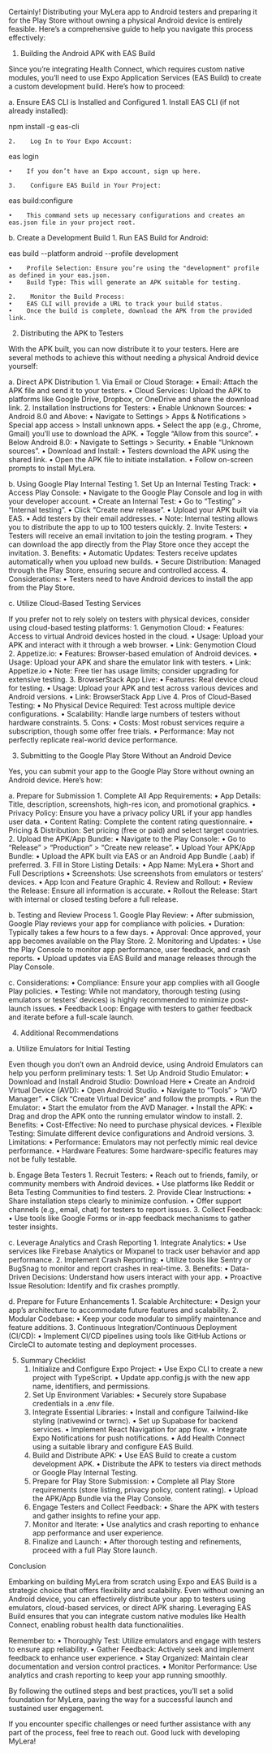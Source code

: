 Certainly! Distributing your MyLera app to Android testers and preparing it for the Play Store without owning a physical Android device is entirely feasible. Here’s a comprehensive guide to help you navigate this process effectively:

1. Building the Android APK with EAS Build

Since you’re integrating Health Connect, which requires custom native modules, you’ll need to use Expo Application Services (EAS Build) to create a custom development build. Here’s how to proceed:

a. Ensure EAS CLI is Installed and Configured
    1.    Install EAS CLI (if not already installed):

npm install -g eas-cli


    2.    Log In to Your Expo Account:

eas login

    •    If you don’t have an Expo account, sign up here.

    3.    Configure EAS Build in Your Project:

eas build:configure

    •    This command sets up necessary configurations and creates an eas.json file in your project root.

b. Create a Development Build
    1.    Run EAS Build for Android:

eas build --platform android --profile development

    •    Profile Selection: Ensure you’re using the "development" profile as defined in your eas.json.
    •    Build Type: This will generate an APK suitable for testing.

    2.    Monitor the Build Process:
    •    EAS CLI will provide a URL to track your build status.
    •    Once the build is complete, download the APK from the provided link.

2. Distributing the APK to Testers

With the APK built, you can now distribute it to your testers. Here are several methods to achieve this without needing a physical Android device yourself:

a. Direct APK Distribution
    1.    Via Email or Cloud Storage:
    •    Email: Attach the APK file and send it to your testers.
    •    Cloud Services: Upload the APK to platforms like Google Drive, Dropbox, or OneDrive and share the download link.
    2.    Installation Instructions for Testers:
    •    Enable Unknown Sources:
    •    Android 8.0 and Above:
    •    Navigate to Settings > Apps & Notifications > Special app access > Install unknown apps.
    •    Select the app (e.g., Chrome, Gmail) you’ll use to download the APK.
    •    Toggle “Allow from this source”.
    •    Below Android 8.0:
    •    Navigate to Settings > Security.
    •    Enable “Unknown sources”.
    •    Download and Install:
    •    Testers download the APK using the shared link.
    •    Open the APK file to initiate installation.
    •    Follow on-screen prompts to install MyLera.

b. Using Google Play Internal Testing
    1.    Set Up an Internal Testing Track:
    •    Access Play Console:
    •    Navigate to the Google Play Console and log in with your developer account.
    •    Create an Internal Test:
    •    Go to “Testing” > “Internal testing”.
    •    Click “Create new release”.
    •    Upload your APK built via EAS.
    •    Add testers by their email addresses.
    •    Note: Internal testing allows you to distribute the app to up to 100 testers quickly.
    2.    Invite Testers:
    •    Testers will receive an email invitation to join the testing program.
    •    They can download the app directly from the Play Store once they accept the invitation.
    3.    Benefits:
    •    Automatic Updates: Testers receive updates automatically when you upload new builds.
    •    Secure Distribution: Managed through the Play Store, ensuring secure and controlled access.
    4.    Considerations:
    •    Testers need to have Android devices to install the app from the Play Store.

c. Utilize Cloud-Based Testing Services

If you prefer not to rely solely on testers with physical devices, consider using cloud-based testing platforms:
    1.    Genymotion Cloud:
    •    Features: Access to virtual Android devices hosted in the cloud.
    •    Usage: Upload your APK and interact with it through a web browser.
    •    Link: Genymotion Cloud
    2.    Appetize.io:
    •    Features: Browser-based emulation of Android devices.
    •    Usage: Upload your APK and share the emulator link with testers.
    •    Link: Appetize.io
    •    Note: Free tier has usage limits; consider upgrading for extensive testing.
    3.    BrowserStack App Live:
    •    Features: Real device cloud for testing.
    •    Usage: Upload your APK and test across various devices and Android versions.
    •    Link: BrowserStack App Live
    4.    Pros of Cloud-Based Testing:
    •    No Physical Device Required: Test across multiple device configurations.
    •    Scalability: Handle large numbers of testers without hardware constraints.
    5.    Cons:
    •    Costs: Most robust services require a subscription, though some offer free trials.
    •    Performance: May not perfectly replicate real-world device performance.

3. Submitting to the Google Play Store Without an Android Device

Yes, you can submit your app to the Google Play Store without owning an Android device. Here’s how:

a. Prepare for Submission
    1.    Complete All App Requirements:
    •    App Details: Title, description, screenshots, high-res icon, and promotional graphics.
    •    Privacy Policy: Ensure you have a privacy policy URL if your app handles user data.
    •    Content Rating: Complete the content rating questionnaire.
    •    Pricing & Distribution: Set pricing (free or paid) and select target countries.
    2.    Upload the APK/App Bundle:
    •    Navigate to the Play Console:
    •    Go to “Release” > “Production” > “Create new release”.
    •    Upload Your APK/App Bundle:
    •    Upload the APK built via EAS or an Android App Bundle (.aab) if preferred.
    3.    Fill in Store Listing Details:
    •    App Name: MyLera
    •    Short and Full Descriptions
    •    Screenshots: Use screenshots from emulators or testers’ devices.
    •    App Icon and Feature Graphic
    4.    Review and Rollout:
    •    Review the Release: Ensure all information is accurate.
    •    Rollout the Release: Start with internal or closed testing before a full release.

b. Testing and Review Process
    1.    Google Play Review:
    •    After submission, Google Play reviews your app for compliance with policies.
    •    Duration: Typically takes a few hours to a few days.
    •    Approval: Once approved, your app becomes available on the Play Store.
    2.    Monitoring and Updates:
    •    Use the Play Console to monitor app performance, user feedback, and crash reports.
    •    Upload updates via EAS Build and manage releases through the Play Console.

c. Considerations:
    •    Compliance: Ensure your app complies with all Google Play policies.
    •    Testing: While not mandatory, thorough testing (using emulators or testers’ devices) is highly recommended to minimize post-launch issues.
    •    Feedback Loop: Engage with testers to gather feedback and iterate before a full-scale launch.

4. Additional Recommendations

a. Utilize Emulators for Initial Testing

Even though you don’t own an Android device, using Android Emulators can help you perform preliminary tests:
    1.    Set Up Android Studio Emulator:
    •    Download and Install Android Studio: Download Here
    •    Create an Android Virtual Device (AVD):
    •    Open Android Studio.
    •    Navigate to “Tools” > “AVD Manager”.
    •    Click “Create Virtual Device” and follow the prompts.
    •    Run the Emulator:
    •    Start the emulator from the AVD Manager.
    •    Install the APK:
    •    Drag and drop the APK onto the running emulator window to install.
    2.    Benefits:
    •    Cost-Effective: No need to purchase physical devices.
    •    Flexible Testing: Simulate different device configurations and Android versions.
    3.    Limitations:
    •    Performance: Emulators may not perfectly mimic real device performance.
    •    Hardware Features: Some hardware-specific features may not be fully testable.

b. Engage Beta Testers
    1.    Recruit Testers:
    •    Reach out to friends, family, or community members with Android devices.
    •    Use platforms like Reddit or Beta Testing Communities to find testers.
    2.    Provide Clear Instructions:
    •    Share installation steps clearly to minimize confusion.
    •    Offer support channels (e.g., email, chat) for testers to report issues.
    3.    Collect Feedback:
    •    Use tools like Google Forms or in-app feedback mechanisms to gather tester insights.

c. Leverage Analytics and Crash Reporting
    1.    Integrate Analytics:
    •    Use services like Firebase Analytics or Mixpanel to track user behavior and app performance.
    2.    Implement Crash Reporting:
    •    Utilize tools like Sentry or BugSnag to monitor and report crashes in real-time.
    3.    Benefits:
    •    Data-Driven Decisions: Understand how users interact with your app.
    •    Proactive Issue Resolution: Identify and fix crashes promptly.

d. Prepare for Future Enhancements
    1.    Scalable Architecture:
    •    Design your app’s architecture to accommodate future features and scalability.
    2.    Modular Codebase:
    •    Keep your code modular to simplify maintenance and feature additions.
    3.    Continuous Integration/Continuous Deployment (CI/CD):
    •    Implement CI/CD pipelines using tools like GitHub Actions or CircleCI to automate testing and deployment processes.

5. Summary Checklist
    1.    Initialize and Configure Expo Project:
    •    Use Expo CLI to create a new project with TypeScript.
    •    Update app.config.js with the new app name, identifiers, and permissions.
    2.    Set Up Environment Variables:
    •    Securely store Supabase credentials in a .env file.
    3.    Integrate Essential Libraries:
    •    Install and configure Tailwind-like styling (nativewind or twrnc).
    •    Set up Supabase for backend services.
    •    Implement React Navigation for app flow.
    •    Integrate Expo Notifications for push notifications.
    •    Add Health Connect using a suitable library and configure EAS Build.
    4.    Build and Distribute APK:
    •    Use EAS Build to create a custom development APK.
    •    Distribute the APK to testers via direct methods or Google Play Internal Testing.
    5.    Prepare for Play Store Submission:
    •    Complete all Play Store requirements (store listing, privacy policy, content rating).
    •    Upload the APK/App Bundle via the Play Console.
    6.    Engage Testers and Collect Feedback:
    •    Share the APK with testers and gather insights to refine your app.
    7.    Monitor and Iterate:
    •    Use analytics and crash reporting to enhance app performance and user experience.
    8.    Finalize and Launch:
    •    After thorough testing and refinements, proceed with a full Play Store launch.

Conclusion

Embarking on building MyLera from scratch using Expo and EAS Build is a strategic choice that offers flexibility and scalability. Even without owning an Android device, you can effectively distribute your app to testers using emulators, cloud-based services, or direct APK sharing. Leveraging EAS Build ensures that you can integrate custom native modules like Health Connect, enabling robust health data functionalities.

Remember to:
    •    Thoroughly Test: Utilize emulators and engage with testers to ensure app reliability.
    •    Gather Feedback: Actively seek and implement feedback to enhance user experience.
    •    Stay Organized: Maintain clear documentation and version control practices.
    •    Monitor Performance: Use analytics and crash reporting to keep your app running smoothly.

By following the outlined steps and best practices, you’ll set a solid foundation for MyLera, paving the way for a successful launch and sustained user engagement.

If you encounter specific challenges or need further assistance with any part of the process, feel free to reach out. Good luck with developing MyLera!
